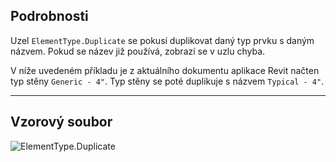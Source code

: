 ## Podrobnosti
Uzel `ElementType.Duplicate` se pokusí duplikovat daný typ prvku s daným názvem. Pokud se název již používá, zobrazí se v uzlu chyba.

V níže uvedeném příkladu je z aktuálního dokumentu aplikace Revit načten typ stěny `Generic - 4"`. Typ stěny se poté duplikuje s názvem `Typical - 4"`.
___
## Vzorový soubor

![ElementType.Duplicate](./Revit.Elements.ElementType.Duplicate_img.jpg)
